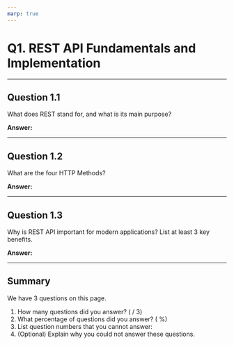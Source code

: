 ```yaml
---
marp: true
---
```


# Q1. REST API Fundamentals and Implementation

---

## Question 1.1

What does REST stand for, and what is its main purpose?

**Answer:**

---

## Question 1.2

What are the four HTTP Methods?

**Answer:**

---

## Question 1.3

Why is REST API important for modern applications? List at least 3 key benefits.

**Answer:**

---

## Summary

We have 3 questions on this page.

1. How many questions did you answer? ( / 3)
2. What percentage of questions did you answer? (  %)
3. List question numbers that you cannot answer:
4. (Optional) Explain why you could not answer these questions.
